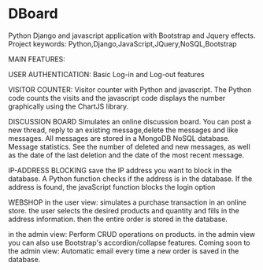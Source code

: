 # DBoard
Python Django and javascript application with Bootstrap and Jquery effects.
Project keywords: Python,Django,JavaScript,JQuery,NoSQL,Bootstrap

MAIN FEATURES:

USER AUTHENTICATION:
Basic Log-in and Log-out features

VISITOR COUNTER:
Visitor counter with Python and javascript. The Python code counts the visits and the javascript code displays the number graphically using the ChartJS library.

DISCUSSION BOARD
Simulates an online discussion board. You can post a new thread, reply to an existing message,delete the messages and like messages.
All messages are stored in a MongoDB NoSQL database.
Message statistics. See the number of deleted and new messages, as well as the date of the last deletion and the date of the most recent message.

IP-ADDRESS BLOCKING
save the IP address you want to block in the database. A Python function checks if the address is in the database. 
If the address is found, the javaScript function blocks the login option

WEBSHOP
in the user view:
simulates a purchase transaction in an online store. the user selects the desired products and quantity and fills in the address information.
then the entire order is stored in the database.

in the admin view:
Perform CRUD operations on products. in the admin view you can also use Bootstrap's accordion/collapse features.
Coming soon to the admin view: Automatic email every time a new order is saved in the database.
